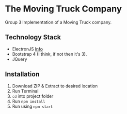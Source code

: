 # The Moving Truck Company

Group 3 Implementation of a Moving Truck company.

## Technology Stack
- ElectronJS [Info](http://www.electronjs.org/)
- Bootstrap 4 (I think, if not then it's 3). 
- JQuery

## Installation

1. Download ZIP & Extract to desired location 
2. Run Terminal
3. `cd` into project folder
4. Run `npm install`
5. Run using `npm start`
